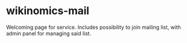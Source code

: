 # wikinomics-mail
Welcoming page for service. Includes possibility to join mailing list, with admin panel for managing said list.
